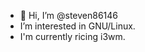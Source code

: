 - 👋 Hi, I’m @steven86146
- I’m interested in GNU/Linux.
- I'm currently ricing i3wm.

<!---
steven86146/steven86146 is a ✨ special ✨ repository because its `README.md` (this file) appears on your GitHub profile.
You can click the Preview link to take a look at your changes.
--->
